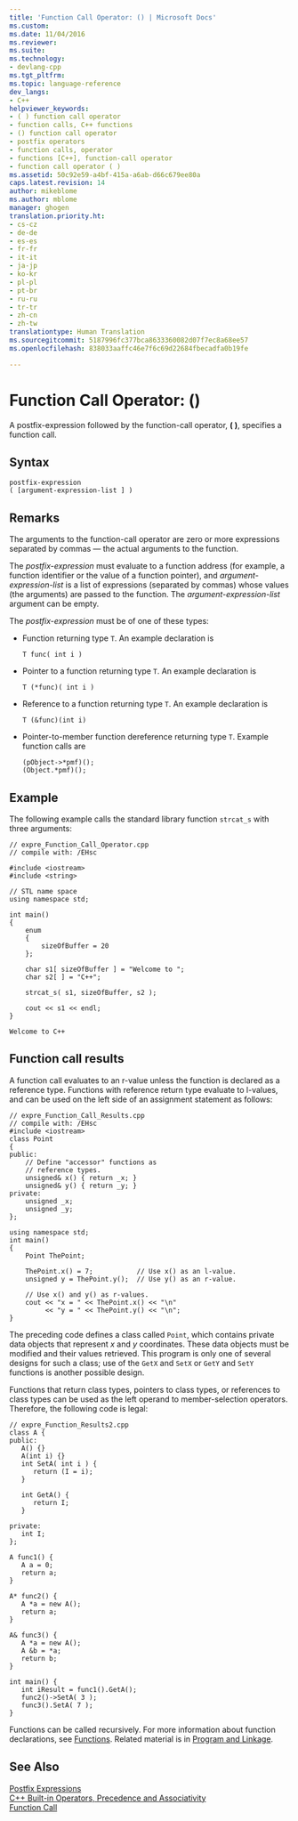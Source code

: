 ```yaml
---
title: 'Function Call Operator: () | Microsoft Docs'
ms.custom: 
ms.date: 11/04/2016
ms.reviewer: 
ms.suite: 
ms.technology:
- devlang-cpp
ms.tgt_pltfrm: 
ms.topic: language-reference
dev_langs:
- C++
helpviewer_keywords:
- ( ) function call operator
- function calls, C++ functions
- () function call operator
- postfix operators
- function calls, operator
- functions [C++], function-call operator
- function call operator ( )
ms.assetid: 50c92e59-a4bf-415a-a6ab-d66c679ee80a
caps.latest.revision: 14
author: mikeblome
ms.author: mblome
manager: ghogen
translation.priority.ht:
- cs-cz
- de-de
- es-es
- fr-fr
- it-it
- ja-jp
- ko-kr
- pl-pl
- pt-br
- ru-ru
- tr-tr
- zh-cn
- zh-tw
translationtype: Human Translation
ms.sourcegitcommit: 5187996fc377bca8633360082d07f7ec8a68ee57
ms.openlocfilehash: 838033aaffc46e7f6c69d22684fbecadfa0b19fe

---
```

# Function Call Operator: ()
A postfix-expression followed by the function-call operator, **( )**, specifies a function call.  
  
## Syntax  
  
```  
postfix-expression   
( [argument-expression-list ] )  
```  
  
## Remarks  
 The arguments to the function-call operator are zero or more expressions separated by commas — the actual arguments to the function.  
  
 The *postfix-expression* must evaluate to a function address (for example, a function identifier or the value of a function pointer), and *argument-expression-list* is a list of expressions (separated by commas) whose values (the arguments) are passed to the function. The *argument-expression-list* argument can be empty.  
  
 The *postfix-expression* must be of one of these types:  
  
-   Function returning type `T`. An example declaration is  
  
    ```  
    T func( int i )  
    ```  
  
-   Pointer to a function returning type `T`. An example declaration is  
  
    ```  
    T (*func)( int i )  
    ```  
  
-   Reference to a function returning type `T`. An example declaration is  
  
    ```  
    T (&func)(int i)  
    ```  
  
-   Pointer-to-member function dereference returning type `T`. Example function calls are  
  
    ```  
    (pObject->*pmf)();  
    (Object.*pmf)();  
    ```  
  
## Example  
 The following example calls the standard library function `strcat_s` with three arguments:  
  
```  
// expre_Function_Call_Operator.cpp  
// compile with: /EHsc  
  
#include <iostream>  
#include <string>  
  
// STL name space  
using namespace std;  
  
int main()  
{  
    enum  
    {  
        sizeOfBuffer = 20  
    };  
  
    char s1[ sizeOfBuffer ] = "Welcome to ";  
    char s2[ ] = "C++";  
  
    strcat_s( s1, sizeOfBuffer, s2 );  
  
    cout << s1 << endl;  
}  
```  
  
```Output  
Welcome to C++  
```  
  
## Function call results  
 A function call evaluates to an r-value unless the function is declared as a reference type. Functions with reference return type evaluate to l-values, and can be used on the left side of an assignment statement as follows:  
  
```  
// expre_Function_Call_Results.cpp  
// compile with: /EHsc  
#include <iostream>  
class Point  
{  
public:  
    // Define "accessor" functions as  
    // reference types.  
    unsigned& x() { return _x; }  
    unsigned& y() { return _y; }  
private:  
    unsigned _x;  
    unsigned _y;  
};  
  
using namespace std;  
int main()  
{  
    Point ThePoint;  
  
    ThePoint.x() = 7;           // Use x() as an l-value.  
    unsigned y = ThePoint.y();  // Use y() as an r-value.  
  
    // Use x() and y() as r-values.  
    cout << "x = " << ThePoint.x() << "\n"  
         << "y = " << ThePoint.y() << "\n";  
}  
```  
  
 The preceding code defines a class called `Point`, which contains private data objects that represent *x* and *y* coordinates. These data objects must be modified and their values retrieved. This program is only one of several designs for such a class; use of the `GetX` and `SetX` or `GetY` and `SetY` functions is another possible design.  
  
 Functions that return class types, pointers to class types, or references to class types can be used as the left operand to member-selection operators. Therefore, the following code is legal:  
  
```  
// expre_Function_Results2.cpp  
class A {  
public:  
   A() {}  
   A(int i) {}  
   int SetA( int i ) {  
      return (I = i);  
   }  
  
   int GetA() {  
      return I;  
   }  
  
private:  
   int I;  
};  
  
A func1() {  
   A a = 0;  
   return a;  
}  
  
A* func2() {  
   A *a = new A();  
   return a;  
}  
  
A& func3() {  
   A *a = new A();  
   A &b = *a;  
   return b;  
}  
  
int main() {  
   int iResult = func1().GetA();  
   func2()->SetA( 3 );  
   func3().SetA( 7 );  
}  
```  
  
 Functions can be called recursively. For more information about function declarations, see [Functions](functions-cpp.md). Related material is in [Program and Linkage](../cpp/program-and-linkage-cpp.md).  
  
## See Also  
 [Postfix Expressions](../cpp/postfix-expressions.md)   
 [C++ Built-in Operators, Precedence and Associativity](../cpp/cpp-built-in-operators-precedence-and-associativity.md)   
 [Function Call](../c-language/function-call-c.md)   



<!--HONumber=Jan17_HO1-->


